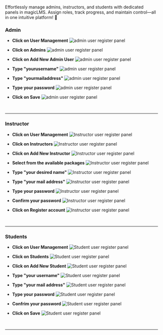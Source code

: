 
Effortlessly manage admins, instructors, and students with dedicated panels in magicLMS. Assign roles, track progress, and maintain control—all in one intuitive platform! 👥

### Admin


- **Click on User Management**
![admin user register panel](https://cdn.imjol.com/MagicLMS/Docs/user-managment/admin/Step1.png)


- **Click on Admins**
![admin user register panel](https://cdn.imjol.com/MagicLMS/Docs/user-managment/admin/Step2.png)


- **Click on Add New Admin User**
![admin user register panel](https://cdn.imjol.com/MagicLMS/Docs/user-managment/admin/Step3.png)


- **Type "yourusername"**
![admin user register panel](https://cdn.imjol.com/MagicLMS/Docs/user-managment/admin/Step4.png)


- **Type "yourmailaddress"**
![admin user register panel](https://cdn.imjol.com/MagicLMS/Docs/user-managment/admin/Step5.png)


- **Type your password**
![admin user register panel](https://cdn.imjol.com/MagicLMS/Docs/user-managment/admin/Step6.png)


- **Click on Save**
![admin user register panel](https://cdn.imjol.com/MagicLMS/Docs/user-managment/admin/Step7.png)

<br/>

***

### Instructor


- **Click on User Management**
![Instructor user register panel](https://cdn.imjol.com/MagicLMS/Docs/user-managment/instructor/Step1.png)


- **Click on Instructors**
![Instructor user register panel](https://cdn.imjol.com/MagicLMS/Docs/user-managment/instructor/Step2.png)


- **Click on Add New Instructor**
![Instructor user register panel](https://cdn.imjol.com/MagicLMS/Docs/user-managment/instructor/Step3.png)


- **Select from the available packages**
![Instructor user register panel](https://cdn.imjol.com/MagicLMS/Docs/user-managment/instructor/Step4.png)


- **Type "your desired name"**
![Instructor user register panel](https://cdn.imjol.com/MagicLMS/Docs/user-managment/instructor/Step5.png)


- **Type "your mail address"**
![Instructor user register panel](https://cdn.imjol.com/MagicLMS/Docs/user-managment/instructor/Step6.png)


- **Type your password**
![Instructor user register panel](https://cdn.imjol.com/MagicLMS/Docs/user-managment/instructor/Step7.png)


- **Confirm your password**
![Instructor user register panel](https://cdn.imjol.com/MagicLMS/Docs/user-managment/instructor/Step8.png)


- **Click on Register account**
![Instructor user register panel](https://cdn.imjol.com/MagicLMS/Docs/user-managment/instructor/Step9.png)

<br/>

***

### Students


- **Click on User Management**
![Student user register panel](https://cdn.imjol.com/MagicLMS/Docs/user-managment/student/Step1.png)


- **Click on Students**
![Student user register panel](https://cdn.imjol.com/MagicLMS/Docs/user-managment/student/Step2.png)


- **Click on Add New Student**
![Student user register panel](https://cdn.imjol.com/MagicLMS/Docs/user-managment/student/Step3.png)


- **Type "your username"**
![Student user register panel](https://cdn.imjol.com/MagicLMS/Docs/user-managment/student/Step4.png)


- **Type "your mail address"**
![Student user register panel](https://cdn.imjol.com/MagicLMS/Docs/user-managment/student/Step5.png)


- **Type your password**
![Student user register panel](https://cdn.imjol.com/MagicLMS/Docs/user-managment/student/Step6.png)


- **Confrim your password**
![Student user register panel](https://cdn.imjol.com/MagicLMS/Docs/user-managment/student/Step7.png)


- **Click on Save**
![Student user register panel](https://cdn.imjol.com/MagicLMS/Docs/user-managment/student/Step8.png)

<br/>

***
